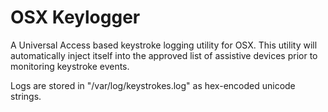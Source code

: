 # OSX Keylogger

A Universal Access based keystroke logging utility for OSX.  This utility will automatically inject itself into the approved list of assistive devices prior to monitoring keystroke events.

Logs are stored in "/var/log/keystrokes.log" as hex-encoded unicode strings.
